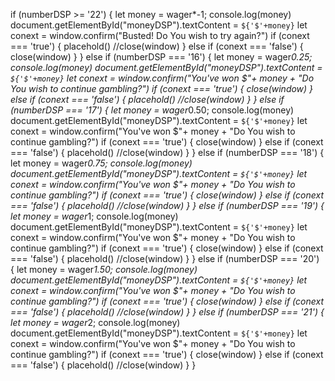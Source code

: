 if (numberDSP >= '22') {
    let money = wager*-1;
    console.log(money)
    document.getElementById("moneyDSP").textContent = `${'$'+money}`
    let conext = window.confirm("Busted! Do You wish to try again?")
    if (conext === 'true') {
        placehold()
        //close(window)
    } else if (conext === 'false') {
        close(window)
    }
} else if (numberDSP === '16') {
    let money = wager*0.25;
    console.log(money)
    document.getElementById("moneyDSP").textContent = `${'$'+money}`
    let conext = window.confirm("You've won $"+ money + "Do You wish to continue gambling?")
    if (conext === 'true') {
        close(window)
    } else if (conext === 'false') {
        placehold()
        //close(window)
    }
} else if (numberDSP === '17') {
    let money = wager*0.50;
    console.log(money)
    document.getElementById("moneyDSP").textContent = `${'$'+money}`
    let conext = window.confirm("You've won $"+ money + "Do You wish to continue gambling?")
    if (conext === 'true') {
        close(window)
    } else if (conext === 'false') {
        placehold()
        //close(window)
    }
} else if (numberDSP === '18') {
    let money = wager*0.75;
    console.log(money)
    document.getElementById("moneyDSP").textContent = `${'$'+money}`
    let conext = window.confirm("You've won $"+ money + "Do You wish to continue gambling?")
    if (conext === 'true') {
        close(window)
    } else if (conext === 'false') {
    placehold()
        //close(window)
    }
} else if (numberDSP === '19') {
    let money = wager*1;
    console.log(money)
    document.getElementById("moneyDSP").textContent = `${'$'+money}`
    let conext = window.confirm("You've won $"+ money + "Do You wish to continue gambling?")
    if (conext === 'true') {
        close(window)
    } else if (conext === 'false') {
        placehold()
        //close(window)
    }
} else if (numberDSP === '20') {
    let money = wager*1.50;
    console.log(money)
    document.getElementById("moneyDSP").textContent = `${'$'+money}`
    let conext = window.confirm("You've won $"+ money + "Do You wish to continue gambling?")
    if (conext === 'true') {
        close(window)
    } else if (conext === 'false') {
        placehold()
        //close(window)
    }
} else if (numberDSP === '21') {
    let money = wager*2;
    console.log(money)
    document.getElementById("moneyDSP").textContent = `${'$'+money}`
    let conext = window.confirm("You've won $"+ money + "Do You wish to continue gambling?")
    if (conext === 'true') {
        close(window)
    } else if (conext === 'false') {
        placehold()
        //close(window)
    } 
}